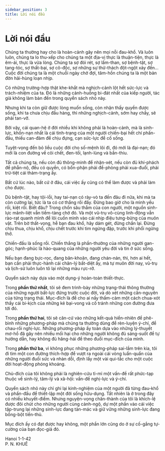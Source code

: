 ```yaml
---
sidebar_position: 3
title: Lời nói đầu
---
```



# Lời nói đầu

Chúng ta thường hay cho là hoàn-cảnh gây nên mọi nỗi đau-khổ. Và luôn luôn, chúng ta lo thu-xếp cho chúng ta một địa-vị thực là thuận-tiện, thực là êm-ái, thực là vừa lòng. Chúng ta sợ đói rét, sợ lầm-than, sợ bệnh-tật, sợ tang-tóc, sợ thất-bại, sợ cô-độc, sợ những sự thử-thách đột-ngột xảy đến... Cuộc đời chúng ta là một chuỗi ngày chờ đợi, tâm-hồn chúng ta là một bản đờn hãi-hùng loạn nhịp.

Có những trường-hợp thật khe-khắt mà nghịch-cảnh lột hết sức-lực và trách-nhiệm của ta. Đó là những cảnh-huống bi-đát nhất của kiếp người, tác giả không làm bàn đến trong quyển sách nhỏ này.

Nhưng khi ta còn giữ được lòng muốn sống, còn nhận thấy quyền được sống, khi ta chưa chịu đầu hàng, thì những nghịch-cảnh, sớm hay chầy, sẽ phải tan-vỡ.

Bởi vậy, cái quan-hệ ở đời nhiều khi không phải là hoàn-cảnh, mà là sinh-lực, khốn-nạn nhất là cái tình-trạng của một người chiến-bại hết chí phấn-đấu, thiếu can-đảm để chịu đựng, cạn sức-lực để cố sống.

Tuyệt-vọng đến bỏ liều cuộc đời cho số-mệnh lôi đi, đó mới là đại-nạn; đó mới là con đường về cõi chết, đen-tối, lạnh-lùng và bần-thiu.

Tất cả chúng ta, nếu còn đủ thông-minh để nhận-xét, nếu còn đủ khí-phách để phẫn-nộ, đều có quyền, có bổn-phận phải đề-phòng phải xua-đuổi, phải trừ-tiệt cái thảm-trạng ấy.

Bất cứ lúc nào, bất cứ ở đâu, cái việc ấy cũng có thể làm được và phải làm cho được.

Dù bệnh-tật, hay tội-lỗi, hay tai-nạn có rày-vò ta đến đâu đi nữa, khi mà ta còn cường lại, tức là ta có cơ thắng rồi đấy. Đừng bao giờ cho là mình yếu rồi, kiệt rồi. Biết đâu? Trong chốn sâu thẳm của con người, một nguồn sinh-lực mãnh-liệt vẫn tiềm-tàng chờ đó. Và một vũ-trụ vô-cùng linh-động vẫn rào-rạt quanh mình để lôi cuốn mình vào cái nhịp điệu tưng-bừng của muôn vật. Trên bờ thất-vọng, hễ bạn đau khổ, hãy dám gét, đừng chần lại. Đừng chịu thua, chịu khổ, chịu chết trước khi tim ngừng đập, trước khi phổi ngừng thở.

Chiến-đấu là sống rồi. Chiến thắng là phần-thưởng của những người gan-góc; hạnh-phúc là hào-quang của những người yêu đời và tin ở sức sống.

Nếu bạn đang bực-rọc, đang băn-khoăn, đang chán-nản, thì, hơn ai hết, bạn cần phải thực-hành cái chân-lý bất-diệt ấy, mà tự muôn đời nay, vũ-trụ và lịch-sử luôn luôn tô lại những màu rực-rỡ.

Quyển sách này dựa vào một dụng-ý hoàn-toàn thiết-thực.

Trong **phần thứ nhất**, tôi sẽ đem trình-bày những trạng-thái thông thường của những người bất-lực đứng trước cuộc đời, và dò xét những căn-nguyên của từng trạng thái. Mục-đích là để cho ai nấy thấm-cảm một cách chua-xót thấy cái bi-kịch của những kẻ bại-vong và cố tránh những con đường đưa tới đó.

Trong **phần thứ hai**, tôi sẽ căn-cứ vào những kết-quả hiển-nhiên để phê-bình những phương-pháp mà chúng ta thường dùng để rèn-luyện ý-chí, để chau-rồi nghị-lực. Những phương-pháp ấy toàn dựa vào những lý-thuyết mơ-hồ đã gây nên nhiều mối hại cho những người không đủ sáng-suốt để tự hướng dẫn, hay không đủ hăng-hái để theo đuổi mục-đích của mình.

Trong **phần thứ ba**, vì không phục những phương-pháp sai-lầm trên kia, tôi đi tìm một con đường thích-hợp để vượt ra ngoài cái vòng luẩn-quẩn của những người đuối sức và nhàn dỗi, định lấy một vài qui-tắc cho một cuộc đời hoạt-động phóng khoáng.

Chủ-đích của tôi không phải là nghiên-cứu tỉ-mỉ một vấn-đề rất phức-tạp thuộc về sinh-lý, tâm-lý và xã-hội: vấn-đề nghị-lực và ý-chí.

Quyển sách nhỏ này chỉ ghi lại kinh-nghiệm của một người đã từng đau-khổ và phấn-đấu để thiết-lập một đời sống hữu-dụng. Tất nhiên là ở trong đây có nhiều khuyết-điểm. Nhưng nguyện-vọng chân-thành của tôi là khích-lệ được đôi chút cho những người cùng cảnh-ngộ, dự một phần vào cái việc tập-trung lại những sinh-lực đang tản-mác và giữ vững những sinh-lực đang bồng-bột tiến-thủ.

Mục đích ấy có đạt được hay không, một phần lớn cũng do ở sự cố-gắng tự-cường của bạn đọc-giả đó.

Hanoi 1-1-42  
P. N. KHUÊ

